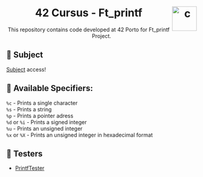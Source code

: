 <h1 align="center">42 Cursus - Ft_printf <img src="https://imgur.com/MbpYAc0.png" alt="c" align="right" width="65" height="65"/></h1>
<p align="center">This repository contains code developed at 42 Porto for Ft_printf Project.</p>
<h2 align="left"> 📄 Subject </h2>
<a href="https://github.com/Prreir/Ft_printf_42/blob/main/Extra/Subject.pdf" >Subject</a> access!

<h2 align="left">🥇 Available Specifiers: </h2>

`%c` - Prints a single character  
`%s` - Prints a string  
`%p` - Prints a pointer adress  
`%d` or `%i` - Prints a signed integer  
`%u` - Prints an unsigned integer  
`%x` or `%X` - Prints an unsigned integer in hexadecimal format  

<h2 align="left">📝 Testers</h2>

- [PrintfTester](https://github.com/Tripouille/printfTester)

